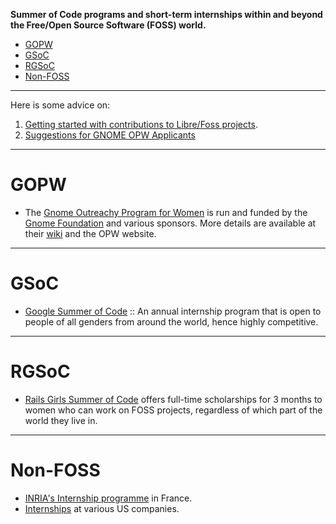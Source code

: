 **Summer of Code programs and short-term internships within and beyond the Free/Open Source Software (FOSS) world.**

* [GOPW](#gopw)
* [GSoC](#gsoc)
* [RGSoC](#rgsoc)
* [Non-FOSS](#non-foss)

----

Here is some advice on: 
1. [Getting started with contributions to Libre/Foss projects](http://svaksha.com/post/2012/Contributing-to-Libre-software-projects).
2. [Suggestions for GNOME OPW Applicants](http://anteaya.info/blog/2013/03/29/suggestions-for-gnome-opw-applicants/)

----

# GOPW
* The [Gnome Outreachy Program for Women](https://opw.gnome.org/) is run and funded by the [Gnome Foundation](https://www.gnome.org/) and various sponsors. More details are available at their [wiki](https://wiki.gnome.org/Outreachy) and the OPW website.

----

# GSoC
* [Google Summer of Code](http://www.google-melange.com/gsoc/program/) :: An annual internship program that is open to people of all genders from around the world, hence highly competitive.

----

# RGSoC
* [Rails Girls Summer of Code](http://railsgirlssummerofcode.org/) offers full-time scholarships for 3 months to women who can work on FOSS projects, regardless of which part of the world they live in.

----

# Non-FOSS
* [INRIA's Internship programme](https://www.inria.fr/en/research/international-mobility/internships-programme/internships-programme) in France.
* [Internships](http://codingforinterviews.com/internships) at various US companies.
